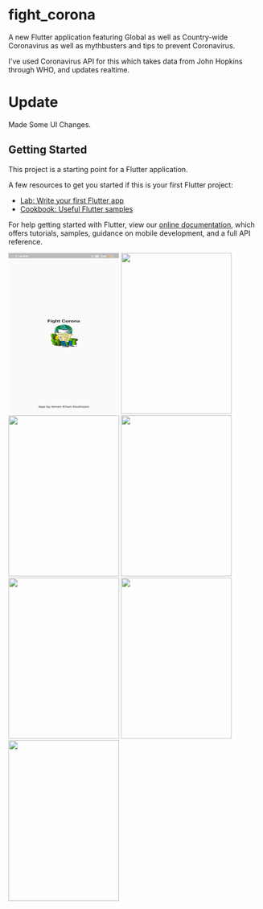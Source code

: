 # fight_corona

A new Flutter application featuring Global as well as Country-wide Coronavirus as well as mythbusters and tips to prevent Coronavirus.

I've used Coronavirus API for this which takes data from John Hopkins through WHO, and updates realtime.

# Update

Made Some UI Changes.

## Getting Started

This project is a starting point for a Flutter application.

A few resources to get you started if this is your first Flutter project:

- [Lab: Write your first Flutter app](https://flutter.dev/docs/get-started/codelab)
- [Cookbook: Useful Flutter samples](https://flutter.dev/docs/cookbook)

For help getting started with Flutter, view our
[online documentation](https://flutter.dev/docs), which offers tutorials,
samples, guidance on mobile development, and a full API reference.

<img src="WhatsApp Image 2020-05-13 at 1.17.11 PM.jpeg" width="220" height="320"></img>
<img src="WhatsApp Image 2020-05-13 at 1.17.11 PM(1)" width="220" height="320"></img>
<img src="WhatsApp Image 2020-05-13 at 1.17.11 PM(2)" width="220" height="320">
<img src="WhatsApp Image 2020-05-13 at 1.17.11 PM(3)" width="220" height="320">
<img src="WhatsApp Image 2020-05-13 at 1.17.11 PM(4)" width="220" height="320">
<img src="WhatsApp Image 2020-05-13 at 1.17.11 PM(5)" width="220" height="320">
<img src="WhatsApp Image 2020-05-13 at 1.17.11 PM(6)" width="220" height="320">


